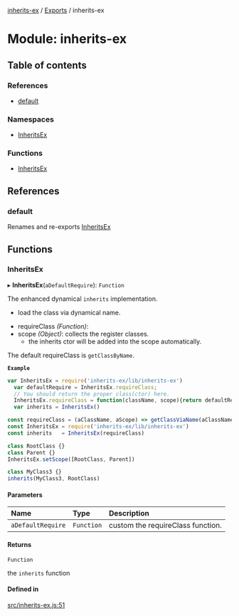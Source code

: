 [inherits-ex](../README.md) / [Exports](../modules.md) / inherits-ex

# Module: inherits-ex

## Table of contents

### References

- [default](inherits_ex.md#default)

### Namespaces

- [InheritsEx](inherits_ex.InheritsEx.md)

### Functions

- [InheritsEx](inherits_ex.md#inheritsex)

## References

### default

Renames and re-exports [InheritsEx](inherits_ex.md#inheritsex)

## Functions

### InheritsEx

▸ **InheritsEx**(`aDefaultRequire`): `Function`

The enhanced dynamical `inherits` implementation.

+ load the class via dynamical name.
* requireClass *(Function)*:
* scope *(Object)*: collects the register classes.
  * the inherits ctor will be added into the scope automatically.

The default requireClass is `getClassByName`.

**`Example`**

```ts
var InheritsEx = require('inherits-ex/lib/inherits-ex')
  var defaultRequire = InheritsEx.requireClass;
  // You should return the proper class(ctor) here.
  InheritsEx.requireClass = function(className, scope){return defaultRequire.apply(null, arguments)};
  var inherits = InheritsEx()

const requireClass = (aClassName, aScope) => getClassViaName(aClassName)
const InheritsEx = require('inherits-ex/lib/inherits-ex')
const inherits   = InheritsEx(requireClass)

class RootClass {}
class Parent {}
InheritsEx.setScope([RootClass, Parent])

class MyClass3 {}
inherits(MyClass3, RootClass)
```

#### Parameters

| Name | Type | Description |
| :------ | :------ | :------ |
| `aDefaultRequire` | `Function` | custom the requireClass function. |

#### Returns

`Function`

the `inherits` function

#### Defined in

[src/inherits-ex.js:51](https://github.com/snowyu/inherits-ex.js/blob/a0c491f/src/inherits-ex.js#L51)
